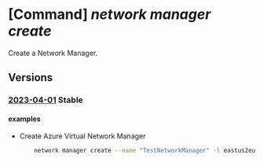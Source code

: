 # [Command] _network manager create_

Create a Network Manager.

## Versions

### [2023-04-01](/Resources/mgmt-plane/L3N1YnNjcmlwdGlvbnMve30vcmVzb3VyY2Vncm91cHMve30vcHJvdmlkZXJzL21pY3Jvc29mdC5uZXR3b3JrL25ldHdvcmttYW5hZ2Vycy97fQ==/2023-04-01.xml) **Stable**

<!-- mgmt-plane /subscriptions/{}/resourcegroups/{}/providers/microsoft.network/networkmanagers/{} 2023-04-01 -->

#### examples

- Create Azure Virtual Network Manager
    ```bash
        network manager create --name "TestNetworkManager" -l eastus2euap --description "My Test Network Manager" --scope-accesses "SecurityAdmin" "Connectivity" --network-manager-scopes management-groups="/providers/Microsoft.Management/testmg" subscriptions="/subscriptions/00000000-0000-0000-0000-000000000000" --resource-group "rg1"
    ```
